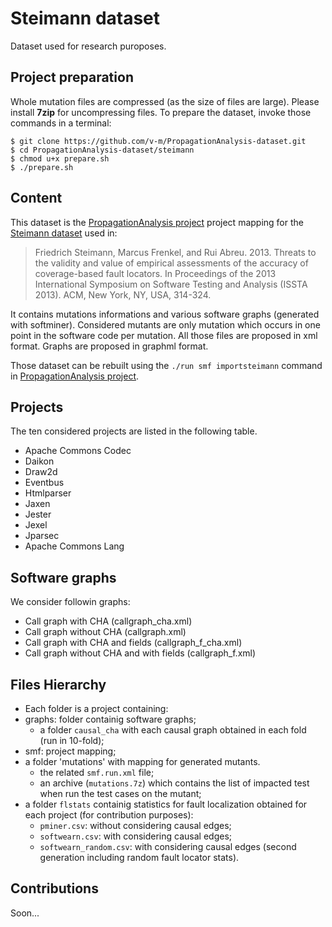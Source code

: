 # Steimann dataset
Dataset used for research puroposes.

## Project preparation

Whole mutation files are compressed (as the size of files are large).
Please install **7zip** for uncompressing files.
To prepare the dataset, invoke those commands in a terminal:

```
$ git clone https://github.com/v-m/PropagationAnalysis-dataset.git
$ cd PropagationAnalysis-dataset/steimann
$ chmod u+x prepare.sh
$ ./prepare.sh
```

## Content

This dataset is the [PropagationAnalysis project](https://github.com/v-m/PropagationAnalysis) project mapping for the [Steimann dataset](http://www.feu.de/ps/prjs/EzUnit/eval/ISSTA13/) used in:

>Friedrich Steimann, Marcus Frenkel, and Rui Abreu. 2013. Threats to the validity and value of empirical assessments of the accuracy of coverage-based fault locators. In Proceedings of the 2013 International Symposium on Software Testing and Analysis (ISSTA 2013). ACM, New York, NY, USA, 314-324.

It contains mutations informations and various software graphs (generated with softminer).
Considered mutants are only mutation which occurs in one point in the software code per mutation.
All those files are proposed in xml format. Graphs are proposed in graphml format.

Those dataset can be rebuilt using the `./run smf importsteimann` command in [PropagationAnalysis project](https://github.com/v-m/PropagationAnalysis).

## Projects

The ten considered projects are listed in the following table.

- Apache Commons Codec
- Daikon
- Draw2d
- Eventbus
- Htmlparser
- Jaxen
- Jester
- Jexel
- Jparsec
- Apache Commons Lang

## Software graphs

We consider followin graphs:

- Call graph with CHA (callgraph_cha.xml)
- Call graph without CHA (callgraph.xml)
- Call graph with CHA and fields (callgraph_f_cha.xml)
- Call graph without CHA and with fields (callgraph_f.xml)

## Files Hierarchy

- Each folder is a project containing:
 - graphs: folder containig software graphs;
   - a folder `causal_cha` with each causal graph obtained in each fold (run in 10-fold);
 - smf: project mapping;
 - a folder 'mutations' with mapping for generated mutants.
   - the related `smf.run.xml` file;
   - an archive (`mutations.7z`) which contains the list of impacted test when run the test cases on the mutant;
 - a folder `flstats` containig statistics for fault localization obtained for each project (for contribution purposes):
   - `pminer.csv`: without considering causal edges;
   - `softwearn.csv`: with considering causal edges;
   - `softwearn_random.csv`: with considering causal edges (second generation including random fault locator stats).

## Contributions

Soon...
